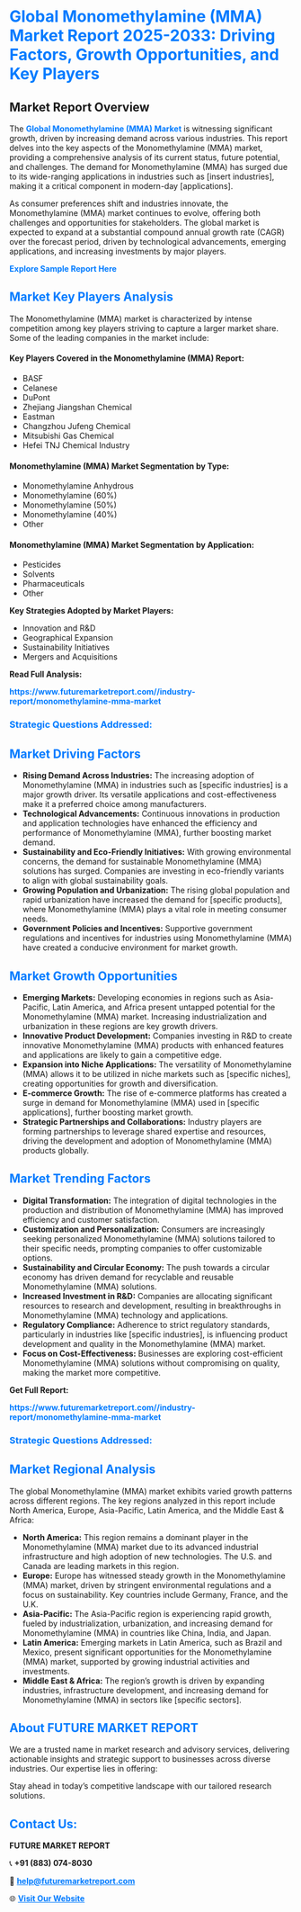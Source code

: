 <h1 style="color: #007BFF;">Global Monomethylamine (MMA) Market Report 2025-2033: Driving Factors, Growth Opportunities, and Key Players</h1>

<section id="overview">
<h2>Market Report Overview</h2>
<p>The <a href="https://www.futuremarketreport.com//industry-report/monomethylamine-mma-market" style="color: #007BFF; text-decoration: none;"><strong>Global Monomethylamine (MMA) Market</strong></a> is witnessing significant growth, driven by increasing demand across various industries. This report delves into the key aspects of the Monomethylamine (MMA) market, providing a comprehensive analysis of its current status, future potential, and challenges. The demand for Monomethylamine (MMA) has surged due to its wide-ranging applications in industries such as [insert industries], making it a critical component in modern-day [applications].</p>
<p>As consumer preferences shift and industries innovate, the Monomethylamine (MMA) market continues to evolve, offering both challenges and opportunities for stakeholders. The global market is expected to expand at a substantial compound annual growth rate (CAGR) over the forecast period, driven by technological advancements, emerging applications, and increasing investments by major players.</p>
</section>

<section id="overview">
<p><a href="https://www.futuremarketreport.com//request-sample/reportId=85353" style="color: #007BFF; text-decoration: none;"><strong>Explore Sample Report Here</strong></a></p>
</section>

<section id="key-players">
<h2 style="color: #007BFF;">Market Key Players Analysis</h2>
<p>The Monomethylamine (MMA) market is characterized by intense competition among key players striving to capture a larger market share. Some of the leading companies in the market include:</p>
<h4>Key Players Covered in the Monomethylamine (MMA) Report:</h4>
<ul><li>BASF</li><li>Celanese</li><li>DuPont</li><li>Zhejiang Jiangshan Chemical</li><li>Eastman</li><li>Changzhou Jufeng Chemical</li><li>Mitsubishi Gas Chemical</li><li>Hefei TNJ Chemical Industry</li></ul>
<h4>Monomethylamine (MMA) Market Segmentation by Type:</h4>
<ul><li>Monomethylamine Anhydrous</li><li>Monomethylamine (60%)</li><li>Monomethylamine (50%)</li><li>Monomethylamine (40%)</li><li>Other</li></ul>

<h4>Monomethylamine (MMA) Market Segmentation by Application:</h4>
<ul><li>Pesticides</li><li>Solvents</li><li>Pharmaceuticals</li><li>Other</li></ul>
<p><strong>Key Strategies Adopted by Market Players:</strong></p>
<ul>
<li>Innovation and R&D</li>
<li>Geographical Expansion</li>
<li>Sustainability Initiatives</li>
<li>Mergers and Acquisitions</li>
</ul>
</section>

<section>
<p><strong>Read Full Analysis: </strong></p><a href="https://www.futuremarketreport.com//industry-report/monomethylamine-mma-market" style="color: #007BFF; text-decoration: none;"><strong>https://www.futuremarketreport.com//industry-report/monomethylamine-mma-market</strong></a>
<h3 style="color: #007BFF;">Strategic Questions Addressed:</h3>
</section>

<section id="driving-factors">
<h2 style="color: #007BFF;">Market Driving Factors</h2>
<ul>
<li><strong>Rising Demand Across Industries:</strong> The increasing adoption of Monomethylamine (MMA) in industries such as [specific industries] is a major growth driver. Its versatile applications and cost-effectiveness make it a preferred choice among manufacturers.</li>
<li><strong>Technological Advancements:</strong> Continuous innovations in production and application technologies have enhanced the efficiency and performance of Monomethylamine (MMA), further boosting market demand.</li>
<li><strong>Sustainability and Eco-Friendly Initiatives:</strong> With growing environmental concerns, the demand for sustainable Monomethylamine (MMA) solutions has surged. Companies are investing in eco-friendly variants to align with global sustainability goals.</li>
<li><strong>Growing Population and Urbanization:</strong> The rising global population and rapid urbanization have increased the demand for [specific products], where Monomethylamine (MMA) plays a vital role in meeting consumer needs.</li>
<li><strong>Government Policies and Incentives:</strong> Supportive government regulations and incentives for industries using Monomethylamine (MMA) have created a conducive environment for market growth.</li>
</ul>
</section>

<section id="growth-opportunities">
<h2 style="color: #007BFF;">Market Growth Opportunities</h2>
<ul>
<li><strong>Emerging Markets:</strong> Developing economies in regions such as Asia-Pacific, Latin America, and Africa present untapped potential for the Monomethylamine (MMA) market. Increasing industrialization and urbanization in these regions are key growth drivers.</li>
<li><strong>Innovative Product Development:</strong> Companies investing in R&D to create innovative Monomethylamine (MMA) products with enhanced features and applications are likely to gain a competitive edge.</li>
<li><strong>Expansion into Niche Applications:</strong> The versatility of Monomethylamine (MMA) allows it to be utilized in niche markets such as [specific niches], creating opportunities for growth and diversification.</li>
<li><strong>E-commerce Growth:</strong> The rise of e-commerce platforms has created a surge in demand for Monomethylamine (MMA) used in [specific applications], further boosting market growth.</li>
<li><strong>Strategic Partnerships and Collaborations:</strong> Industry players are forming partnerships to leverage shared expertise and resources, driving the development and adoption of Monomethylamine (MMA) products globally.</li>
</ul>
</section>

<section id="trending-factors">
<h2 style="color: #007BFF;">Market Trending Factors</h2>
<ul>
<li><strong>Digital Transformation:</strong> The integration of digital technologies in the production and distribution of Monomethylamine (MMA) has improved efficiency and customer satisfaction.</li>
<li><strong>Customization and Personalization:</strong> Consumers are increasingly seeking personalized Monomethylamine (MMA) solutions tailored to their specific needs, prompting companies to offer customizable options.</li>
<li><strong>Sustainability and Circular Economy:</strong> The push towards a circular economy has driven demand for recyclable and reusable Monomethylamine (MMA) solutions.</li>
<li><strong>Increased Investment in R&D:</strong> Companies are allocating significant resources to research and development, resulting in breakthroughs in Monomethylamine (MMA) technology and applications.</li>
<li><strong>Regulatory Compliance:</strong> Adherence to strict regulatory standards, particularly in industries like [specific industries], is influencing product development and quality in the Monomethylamine (MMA) market.</li>
<li><strong>Focus on Cost-Effectiveness:</strong> Businesses are exploring cost-efficient Monomethylamine (MMA) solutions without compromising on quality, making the market more competitive.</li>
</ul>
</section>

<section>
<p><strong>Get Full Report: </strong></p><a href="https://www.futuremarketreport.com//industry-report/monomethylamine-mma-market" style="color: #007BFF; text-decoration: none;"><strong>https://www.futuremarketreport.com//industry-report/monomethylamine-mma-market</strong></a>
<h3 style="color: #007BFF;">Strategic Questions Addressed:</h3>
</section>


<section id="regional-analysis">
<h2 style="color: #007BFF;">Market Regional Analysis</h2>
<p>The global Monomethylamine (MMA) market exhibits varied growth patterns across different regions. The key regions analyzed in this report include North America, Europe, Asia-Pacific, Latin America, and the Middle East & Africa:</p>
<ul>
<li><strong>North America:</strong> This region remains a dominant player in the Monomethylamine (MMA) market due to its advanced industrial infrastructure and high adoption of new technologies. The U.S. and Canada are leading markets in this region.</li>
<li><strong>Europe:</strong> Europe has witnessed steady growth in the Monomethylamine (MMA) market, driven by stringent environmental regulations and a focus on sustainability. Key countries include Germany, France, and the U.K.</li>
<li><strong>Asia-Pacific:</strong> The Asia-Pacific region is experiencing rapid growth, fueled by industrialization, urbanization, and increasing demand for Monomethylamine (MMA) in countries like China, India, and Japan.</li>
<li><strong>Latin America:</strong> Emerging markets in Latin America, such as Brazil and Mexico, present significant opportunities for the Monomethylamine (MMA) market, supported by growing industrial activities and investments.</li>
<li><strong>Middle East & Africa:</strong> The region’s growth is driven by expanding industries, infrastructure development, and increasing demand for Monomethylamine (MMA) in sectors like [specific sectors].</li>
</ul>
</section>

<footer>
<h2 style="color: #007BFF;">About FUTURE MARKET REPORT</h2>
<p>We are a trusted name in market research and advisory services, delivering actionable insights and strategic support to businesses across diverse industries. Our expertise lies in offering:</p>

<p>Stay ahead in today’s competitive landscape with our tailored research solutions.</p>

<h2 style="color: #007BFF;">Contact Us:</h2>
<p><strong>FUTURE MARKET REPORT</strong></p>
<p>📞 <strong>+91 (883) 074-8030</strong></p>
<p>📧 <strong><a href="mailto:help@futuremarketreport.com" style="color: #007BFF;">help@futuremarketreport.com</a></strong></p>
<p>🌐 <strong><a href="https://www.futuremarketreport.com/" style="color: #007BFF;">Visit Our Website</a></strong></p>
</footer>